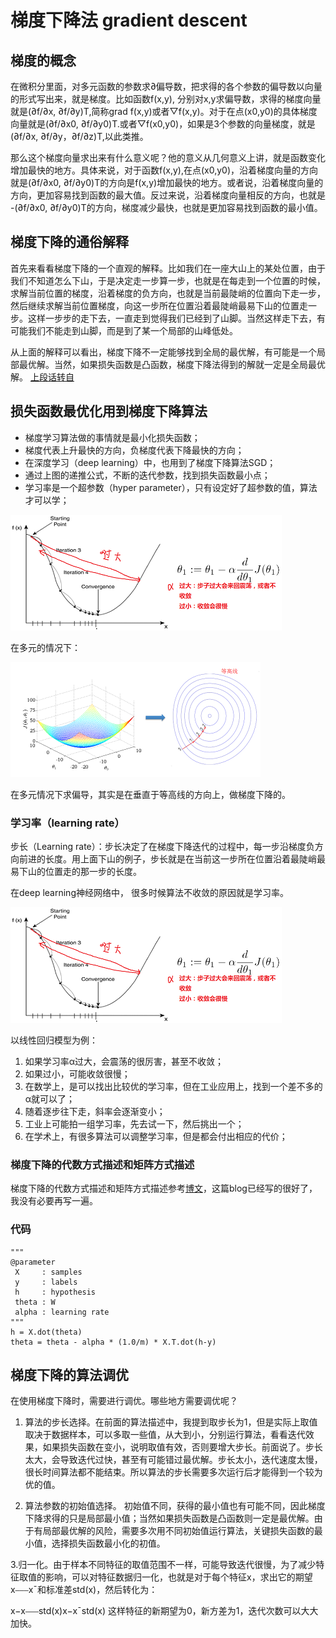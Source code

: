 # 梯度下降法 gradient descent

## 梯度的概念
在微积分里面，对多元函数的参数求∂偏导数，把求得的各个参数的偏导数以向量的形式写出来，就是梯度。比如函数f(x,y), 分别对x,y求偏导数，求得的梯度向量就是(∂f/∂x, ∂f/∂y)T,简称grad f(x,y)或者▽f(x,y)。对于在点(x0,y0)的具体梯度向量就是(∂f/∂x0, ∂f/∂y0)T.或者▽f(x0,y0)，如果是3个参数的向量梯度，就是(∂f/∂x, ∂f/∂y，∂f/∂z)T,以此类推。

那么这个梯度向量求出来有什么意义呢？他的意义从几何意义上讲，就是函数变化增加最快的地方。具体来说，对于函数f(x,y),在点(x0,y0)，沿着梯度向量的方向就是(∂f/∂x0, ∂f/∂y0)T的方向是f(x,y)增加最快的地方。或者说，沿着梯度向量的方向，更加容易找到函数的最大值。反过来说，沿着梯度向量相反的方向，也就是 -(∂f/∂x0, ∂f/∂y0)T的方向，梯度减少最快，也就是更加容易找到函数的最小值。

## 梯度下降的通俗解释
首先来看看梯度下降的一个直观的解释。比如我们在一座大山上的某处位置，由于我们不知道怎么下山，于是决定走一步算一步，也就是在每走到一个位置的时候，求解当前位置的梯度，沿着梯度的负方向，也就是当前最陡峭的位置向下走一步，然后继续求解当前位置梯度，向这一步所在位置沿着最陡峭最易下山的位置走一步。这样一步步的走下去，一直走到觉得我们已经到了山脚。当然这样走下去，有可能我们不能走到山脚，而是到了某一个局部的山峰低处。

从上面的解释可以看出，梯度下降不一定能够找到全局的最优解，有可能是一个局部最优解。当然，如果损失函数是凸函数，梯度下降法得到的解就一定是全局最优解。
[上段话转自](http://www.cnblogs.com/pinard/p/5970503.html)

## 损失函数最优化用到梯度下降算法

* 梯度学习算法做的事情就是最小化损失函数；
* 梯度代表上升最快的方向，负梯度代表下降最快的方向；
* 在深度学习（deep learning）中，也用到了梯度下降算法SGD；
* 通过上图的递推公式，不断的迭代参数，找到损失函数最小点；
* 学习率是一个超参数（hyper parameter），只有设定好了超参数的值，算法才可以学；

![](https://github.com/bobkentt/Learning-machine-from-scratch-pic/blob/master/alg_base/pic/1.png)

在多元的情况下：

![](https://github.com/bobkentt/Learning-machine-from-scratch-pic/blob/master/alg_base/pic/2.png)

在多元情况下求偏导，其实是在垂直于等高线的方向上，做梯度下降的。

### 学习率（learning rate）
步长（Learning rate）：步长决定了在梯度下降迭代的过程中，每一步沿梯度负方向前进的长度。用上面下山的例子，步长就是在当前这一步所在位置沿着最陡峭最易下山的位置走的那一步的长度。

在deep learning神经网络中， 很多时候算法不收敛的原因就是学习率。

![](https://github.com/bobkentt/Learning-machine-from-scratch-pic/blob/master/alg_base/pic/1.png)

以线性回归模型为例：
1. 如果学习率α过大，会震荡的很厉害，甚至不收敛；
2. 如果过小，可能收敛很慢；
3. 在数学上，是可以找出比较优的学习率，但在工业应用上，找到一个差不多的α就可以了；
4. 随着逐步往下走，斜率会逐渐变小；
5. 工业上可能拍一组学习率，先去试一下，然后挑出一个；
6. 在学术上，有很多算法可以调整学习率，但是都会付出相应的代价；

### 梯度下降的代数方式描述和矩阵方式描述
梯度下降的代数方式描述和矩阵方式描述参考[博文](http://www.cnblogs.com/pinard/p/5970503.html)，这篇blog已经写的很好了，我没有必要再写一遍。


### 代码

```
"""
@parameter
 X     : samples
 y     : labels
 h     : hypothesis
 theta : W
 alpha : learning rate
"""
h = X.dot(theta)
theta = theta - alpha * (1.0/m) * X.T.dot(h-y)
```

## 梯度下降的算法调优
在使用梯度下降时，需要进行调优。哪些地方需要调优呢？

1. 算法的步长选择。在前面的算法描述中，我提到取步长为1，但是实际上取值取决于数据样本，可以多取一些值，从大到小，分别运行算法，看看迭代效果，如果损失函数在变小，说明取值有效，否则要增大步长。前面说了。步长太大，会导致迭代过快，甚至有可能错过最优解。步长太小，迭代速度太慢，很长时间算法都不能结束。所以算法的步长需要多次运行后才能得到一个较为优的值。

2. 算法参数的初始值选择。 初始值不同，获得的最小值也有可能不同，因此梯度下降求得的只是局部最小值；当然如果损失函数是凸函数则一定是最优解。由于有局部最优解的风险，需要多次用不同初始值运行算法，关键损失函数的最小值，选择损失函数最小化的初值。

3.归一化。由于样本不同特征的取值范围不一样，可能导致迭代很慢，为了减少特征取值的影响，可以对特征数据归一化，也就是对于每个特征x，求出它的期望x⎯⎯⎯x¯和标准差std(x)，然后转化为：

x−x⎯⎯⎯std(x)x−x¯std(x)
这样特征的新期望为0，新方差为1，迭代次数可以大大加快。
